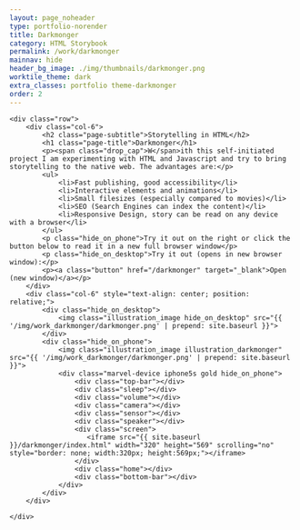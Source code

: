 ```yaml
---
layout: page_noheader
type: portfolio-norender
title: Darkmonger
category: HTML Storybook
permalink: /work/darkmonger
mainnav: hide
header_bg_image: ./img/thumbnails/darkmonger.png
worktile_theme: dark
extra_classes: portfolio theme-darkmonger
order: 2
---
```


<div class="wrapper">

	<div class="row">
		<div class="col-6">
			<h2 class="page-subtitle">Storytelling in HTML</h2>
			<h1 class="page-title">Darkmonger</h1>
			<p><span class="drop_cap">W</span>ith this self-initiated project I am experimenting with HTML and Javascript and try to bring storytelling to the native web. The advantages are:</p>
			<ul>
				<li>Fast publishing, good accessibility</li>				
				<li>Interactive elements and animations</li>
				<li>Small filesizes (especially compared to movies)</li>
				<li>SEO (Search Engines can index the content)</li>
				<li>Responsive Design, story can be read on any device with a browser</li>
			</ul>
			<p class="hide_on_phone">Try it out on the right or click the button below to read it in a new full browser window</p>
			<p class="hide_on_desktop">Try it out (opens in new browser window):</p>
			<p><a class="button" href="/darkmonger" target="_blank">Open (new window)</a></p>			 
		</div>
		<div class="col-6" style="text-align: center; position: relative;">	
			<div class="hide_on_desktop">
				<img class="illustration_image hide_on_desktop" src="{{ '/img/work_darkmonger/darkmonger.png' | prepend: site.baseurl }}">
			</div>		
			<div class="hide_on_phone">
				<img class="illustration_image illustration_darkmonger" src="{{ '/img/work_darkmonger/darkmonger.png' | prepend: site.baseurl }}">		
				<div class="marvel-device iphone5s gold hide_on_phone">
				    <div class="top-bar"></div>
				    <div class="sleep"></div>
				    <div class="volume"></div>
				    <div class="camera"></div>
				    <div class="sensor"></div>
				    <div class="speaker"></div>
				    <div class="screen">
				       <iframe src="{{ site.baseurl }}/darkmonger/index.html" width="320" height="569" scrolling="no" style="border: none; width:320px; height:569px;"></iframe>
				    </div>
				    <div class="home"></div>
				    <div class="bottom-bar"></div>
				</div>
			</div>
		</div>
				
	</div>
</div>